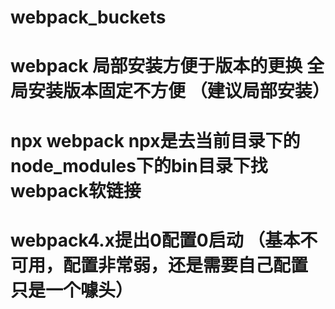 # webpack_buckets
# webpack 局部安装方便于版本的更换 全局安装版本固定不方便 （建议局部安装）
# npx webpack  npx是去当前目录下的node_modules下的bin目录下找webpack软链接

# webpack4.x提出0配置0启动 （基本不可用，配置非常弱，还是需要自己配置 只是一个噱头）

<!-- https://github.com/postcss/postcss/blob/main/docs/README-cn.md -->